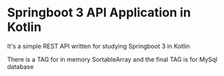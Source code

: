 # Springboot 3 API Application in Kotlin

It's a simple REST API written for studying Springboot 3 in Kotlin

There is a TAG for in memory SortableArray and the final TAG is for MySql database

